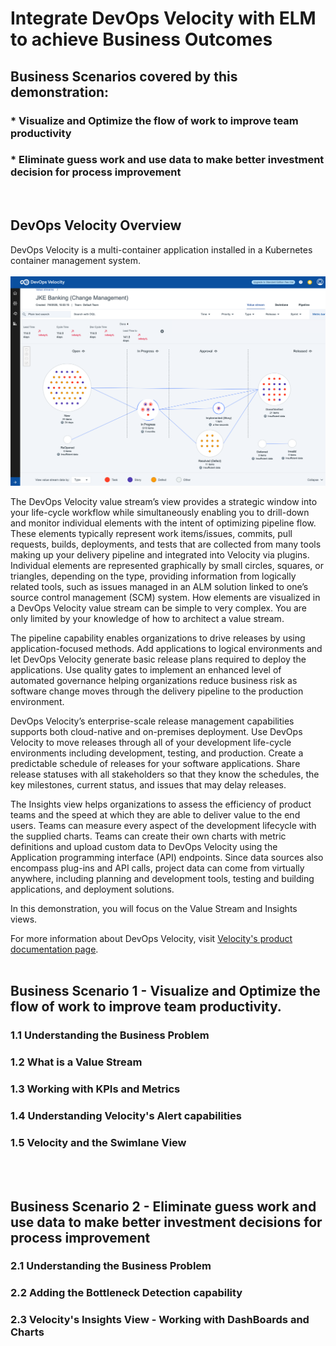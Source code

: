 # Integrate DevOps Velocity with ELM to achieve Business Outcomes

## Business Scenarios covered by this demonstration:
### * Visualize and Optimize the flow of work to improve team productivity
### * Eliminate guess work and use data to make better investment decision for process improvement
<br/>

## DevOps Velocity Overview

DevOps Velocity is a multi-container application installed in a Kubernetes container management system. 
<br/>
<br/>
![Velocity Value Stream screenshot](media/velocity_overview.png)

The DevOps Velocity value stream’s view provides a strategic window into your life-cycle workflow while simultaneously enabling you to drill-down and monitor individual elements with the intent of optimizing pipeline flow. These elements typically represent work items/issues, commits, pull requests, builds, deployments, and tests that are collected from many tools making up your delivery pipeline and integrated into Velocity via plugins. Individual elements are represented graphically by small circles, squares, or triangles, depending on the type, providing information from logically related tools, such as issues managed in an ALM solution linked to one’s source control management (SCM) system. How elements are visualized in a DevOps Velocity value stream can be simple to very complex. You are only limited by your knowledge of how to architect a value stream.

The pipeline capability enables organizations to drive releases by using application-focused methods. Add applications to logical environments and let DevOps Velocity generate basic release plans required to deploy the applications. Use quality gates to implement an enhanced level of automated governance helping organizations reduce business risk as software change moves through the delivery pipeline to the production environment.

DevOps Velocity’s enterprise-scale release management capabilities supports both cloud-native and on-premises deployment. Use DevOps Velocity to move releases through all of your development life-cycle environments including development, testing, and production. Create a predictable schedule of releases for your software applications. Share release statuses with all stakeholders so that they know the schedules, the key milestones, current status, and issues that may delay releases.

The Insights view helps organizations to assess the efficiency of product teams and the speed at which they are able to deliver value to the end users. Teams can measure every aspect of the development lifecycle with the supplied charts. Teams can create their own charts with metric definitions and upload custom data to DevOps Velocity using the Application programming interface (API) endpoints. Since data sources also encompass plug-ins and API calls, project data can come from virtually anywhere, including planning and development tools, testing and building applications, and deployment solutions.

In this demonstration, you will focus on the Value Stream and Insights views.

For more information about DevOps Velocity, visit [Velocity's product documentation page](https://www.ibm.com/docs/en/devops-velocity/5.1.0?topic=high-level-overview).
<br/>
<br/>

## Business Scenario 1 - Visualize and Optimize the flow of work to improve team productivity.

### 1.1 Understanding the Business Problem

### 1.2 What is a Value Stream

### 1.3 Working with KPIs and Metrics

### 1.4 Understanding Velocity's Alert capabilities

### 1.5 Velocity and the Swimlane View
<br/>
<br/>

## Business Scenario 2 - Eliminate guess work and use data to make better investment decisions for process improvement

### 2.1 Understanding the Business Problem

### 2.2 Adding the Bottleneck Detection capability

### 2.3 Velocity's Insights View - Working with DashBoards and Charts